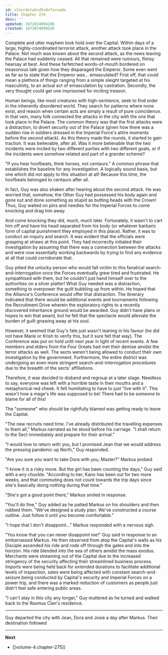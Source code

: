 ```yaml
---
id: nlnvr4olwhcd5x8v7zvcwda
title: Chapter 274
desc: ''
updated: 1672834094286
created: 1672074090526
---
```


Complete and utter mayhem took hold over the Capital. Within days of a large, highly-coordinated terrorist attack, another attack took place in the Palace. Not much was known about the second attack, as the news leaving the Palace had suddenly ceased. All that remained were rumours, flimsy hearsay at best. And these farfetched words-of-mouth bordered on treasonous talk given how they disparaged the Emperor. Some even went as far as to state that the Emperor was... emasculated? First off, that could mean a plethora of things ranging from a simple sleight targeted at his masculinity, to an actual act of emasculation by castration. Secondly, the very thought could get one imprisoned for inciting treason.

Human beings, like most creatures with high-sentience, seek to find order in the inherently disordered world. They search for patterns where none exist, and reason when certain acts are simply a result of pure coincidence. In that vein, many folk connected the attacks in the city with the one that took place in the Palace. The common theory was that the first attacks were a distraction, to divert security out of the Palace (given how there was a sudden rise in soldiers dressed in the Imperial Force's attire moments before the second attack). As this theory made the rounds, it started to gain traction. It was believable, after all. Was it more believable that the two incidents were incited by two different parties with two different goals, or if the incidents were somehow related and part of a grander scheme?

"If you hear hoofbeats, think horses, not centaurs." A common phrase that establishes the baseline for any investigation. A logically sound basis, but one which did not apply to this situation at all! Because this time, the hoofbeats belonged to centaurs after all.

In fact, Guy was also shaken after hearing about the second attack. He was worried that, somehow, the Other Guy had possessed his body again and gone out and done something as stupid as butting heads with the Crown! Thus, Guy waited on pins and needles for the Imperial Forces to come knocking and drag him away.

And come knocking they did, much, much later. Fortunately, it wasn't to cart him off and have his head separated from his body (or whatever barbaric form of capital punishment they employed in this place). Rather, it was to conduct an inquiry and search. It was evident that the officials were grasping at straws at this point. They had incorrectly initiated their investigation by assuming that there was a connection between the attacks and were now essentially working backwards by trying to find any evidence at all that could corroborate that.

Guy pitied the unlucky person who would fall victim to this fanatical search-and-interrogation once the Forces eventually grew tired and frustrated. He sympathised with them, but he couldn't just hand himself over to the authorities on a silver platter! What Guy needed was a distraction, something to overpower the guilt bubbling up from within. He hoped that the Alliance's Conference would offer that distraction. The itinerary indicated that there would be additional events and tournaments following the Recruitment Drive wherein the exploratory rights to a recently discovered inheritance ground would be awarded. Guy didn't have plans or hopes to win that award, but he felt that the spectacle would alleviate the burden of guilt gnawing away at his soul.

However, it seemed that Guy's fate just wasn't leaning in his favour (he did not have Marie or Krish to verify this, but it sure felt that way). The Conference was put on hold until next year in light of recent events. A few members and elders from the Four Greats had met their demise amidst the terror attacks as well. The sects weren't being allowed to conduct their own investigation by the government. Furthermore, the entire district was undergoing an even more stringent search-and-interrogation procedures due to the breadth of the sects' affiliations.

Therefore, it was decided to disband and regroup at a later stage. Needless to say, everyone was left with a horrible taste in their mouths and a metaphorical red cheek. It felt humiliating to have to just "live with it". This wasn't how a mage's life was supposed to be! There had to be someone to blame for all of this!

The "someone" who should be rightfully blamed was getting ready to leave the Capital.

"The new recruits need time. I've already distributed the travelling expenses to them all," Markus narrated as he stood before his carriage. "I shall return to the Sect immediately and prepare for their arrival."

"I would love to return with you, but I promised Jean that we would address the pressing pandemic up North," Guy responded.

"Are you sure you want to take Dora with you, Master?" Markus probed.

"I know it is a risky move. But the girl has been counting the days," Guy said with a wry chuckle. "According to her, Kano has been out for two more weeks, and that commuting does not count towards the trip days since she's basically doing nothing during that time."

"She's got a good point there," Markus smiled in response.

"You'll do fine," Guy added as he patted Markus on his shoulders and then rubbed them. "We've designed a study plan. We've constructed a course outline. Just follow it until you become comfortable."

"I hope that I don't disappoint..." Markus responded with a nervous sigh.

"You know that you can never disappoint me!" Guy said in response to an embarrassed Markus. He then observed from atop the Capital's walls as his Disciple ascended his ride and rode off through the gates and into the horizon. His ride blended into the sea of others amidst the mass exodus. Merchants were streaming out of the Capital due to the increased stringency of the security affecting their streamlined business process. Imports were being held back for extended durations to facilitate additional levels of inspection, sales were being affected with constant search-and-seizure being conducted by Capital's security and Imperial Forces on a power trip, and there was a marked reduction of customers as people just didn't feel safe entering public areas.

"I can't stay in this city any longer," Guy muttered as he turned and walked back to the Rasmus Clan's residence.

____

Guy departed the city with Jean, Dora and Josie a day after Markus. Their destination followed 

____

**Next**
* [[volume-4.chapter-275]]